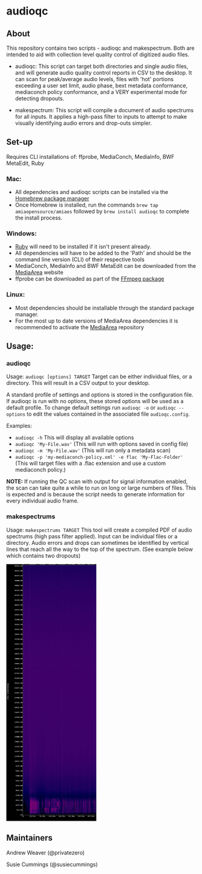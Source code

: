 # audioqc

## About

This repository contains two scripts - audioqc and makespectrum. Both are intended to aid with collection level quality control of digitized audio files.

* audioqc: This script can target both directories and single audio files, and will generate audio quality control reports in CSV to the desktop. It can scan for peak/average audio levels, files with 'hot' portions exceeding a user set limit, audio phase, bext metadata conformance, mediaconch policy conformance, and a VERY experimental mode for detecting dropouts.

* makespectrum: This script will compile a document of audio spectrums for all inputs. It applies a high-pass filter to inputs to attempt to make visually identifying audio errors and drop-outs simpler.


## Set-up
Requires CLI installations of: ffprobe, MediaConch, MediaInfo, BWF MetaEdit, Ruby

### Mac:
* All dependencies and audioqc scripts can be installed via the [Homebrew package manager](https://brew.sh/)
* Once Homebrew is installed, run the commands `brew tap amiaopensource/amiaos` followed by `brew install audioqc` to complete the install process.

### Windows:
* [Ruby](https://rubyinstaller.org/) will need to be installed if it isn't present already.
* All dependencies will have to be added to the 'Path' and should be the command line version (CLI) of their respective tools
* MediaConch, MediaInfo and BWF MetaEdit can be downloaded from the [MediaArea](https://mediaarea.net/) website
* ffprobe can be downloaded as part of the [FFmpeg package](https://ffmpeg.org/download.html#build-windows)


### Linux:
* Most dependencies should be installable through the standard package manager.
* For the most up to date versions of MediaArea dependencies it is recommended to activate the [MediaArea](https://mediaarea.net/en/Repos) repository

## Usage:

### audioqc
Usage: `audioqc [options] TARGET`
Target can be either individual files, or a directory. This will result in a CSV output to your desktop.

A standard profile of settings and options is stored in the configuration file. If audioqc is run with no options, these stored options will be used as a default profile. To change default settings run `audioqc -o` or `audioqc --options` to edit the values contained in the associated file `audioqc.config`. 

Examples: 
* `audioqc -h` This will display all available options
* `audioqc 'My-File.wav'` (This will run with options saved in config file)
* `audioqc -m 'My-File.wav'` (This will run only a metadata scan)
* `audioqc -p 'my-mediaconch-policy.xml' -e flac 'My-Flac-Folder'` (This will target files with a .flac extension and use a custom mediaconch policy.)

__NOTE:__ If running the QC scan with output for signal information enabled, the scan can take quite a while to run on long or large numbers of files. This is expected and is because the script needs to generate information for every individual audio frame.

### makespectrums
Usage: `makespectrums TARGET`
This tool will create a compiled PDF of audio spectrums (high pass filter applied). Input can be individual files or a directory. Audio errors and drops can sometimes be identified by vertical lines that reach all the way to the top of the spectrum. (See example below which contains two dropouts)

![Audio dropout example](dropout-example.png)

## Maintainers
Andrew Weaver (@privatezero)

Susie Cummings (@susiecummings)
